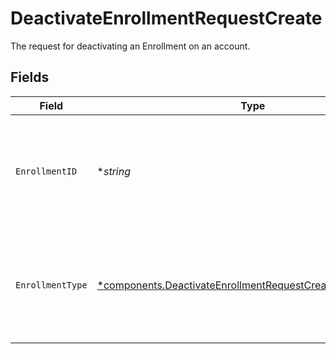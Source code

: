 # DeactivateEnrollmentRequestCreate

The request for deactivating an Enrollment on an account.


## Fields

| Field                                                                                                                                     | Type                                                                                                                                      | Required                                                                                                                                  | Description                                                                                                                               | Example                                                                                                                                   |
| ----------------------------------------------------------------------------------------------------------------------------------------- | ----------------------------------------------------------------------------------------------------------------------------------------- | ----------------------------------------------------------------------------------------------------------------------------------------- | ----------------------------------------------------------------------------------------------------------------------------------------- | ----------------------------------------------------------------------------------------------------------------------------------------- |
| `EnrollmentID`                                                                                                                            | **string*                                                                                                                                 | :heavy_minus_sign:                                                                                                                        | **Field Dependencies:**<br/><br/>Required if `enrollment_type` is not present.<br/><br/>Otherwise, must be empty.                         | 22951598-70e2-46f1-bb32-38e8da7a5cdb                                                                                                      |
| `EnrollmentType`                                                                                                                          | [*components.DeactivateEnrollmentRequestCreateEnrollmentType](../../models/components/deactivateenrollmentrequestcreateenrollmenttype.md) | :heavy_minus_sign:                                                                                                                        | **Field Dependencies:**<br/><br/>Required if `enrollment_id` is not present.<br/><br/>Otherwise, must be empty.                           | CASH_FDIC_CASH_SWEEP                                                                                                                      |